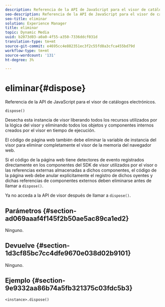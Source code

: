 ```yaml
---
description: Referencia de la API de JavaScript para el visor de catálogos electrónicos.
seo-description: Referencia de la API de JavaScript para el visor de catálogos electrónicos.
seo-title: eliminar
solution: Experience Manager
title: eliminar
topic: Dynamic Media
uuid: b2073d03-a0a0-4f55-a350-7336ddcf031d
translation-type: tm+mt
source-git-commit: e4695cc4e882351ec3f2c55fd8a3cfca455bd79d
workflow-type: tm+mt
source-wordcount: '131'
ht-degree: 3%

---
```



# eliminar{#dispose}

Referencia de la API de JavaScript para el visor de catálogos electrónicos.

`dispose()`

Desecha esta instancia de visor liberando todos los recursos utilizados por la lógica del visor y eliminando todos los objetos y componentes internos creados por el visor en tiempo de ejecución.

El código de página web también debe eliminar la variable de instancia del visor para eliminar completamente el visor de la memoria del navegador web.

Si el código de la página web tiene detectores de evento registrados directamente en los componentes del SDK de visor utilizados por el visor o las referencias externas almacenadas a dichos componentes, el código de la página web debe anular explícitamente el registro de dichos oyentes y dichas referencias de componentes externos deben eliminarse antes de llamar a `dispose()`.

Ya no acceda a la API de visor después de llamar a `dispose()`.

## Parámetros {#section-ad069aaaf4f145f2b50ae5ac89ca1ed2}

Ninguno.

## Devuelve {#section-1d3cf85bc7cc4dfe9670e038d02b9101}

Ninguno.

## Ejemplo {#section-9e9332aa86b74a5fb321375c03fdc5b3}

```
<instance>.dispose()
```


